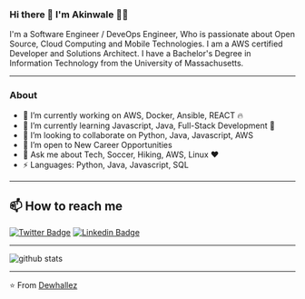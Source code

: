 ### Hi there 👋  I'm Akinwale 👨‍💻 

I'm a Software Engineer / DeveOps Engineer, Who is passionate about Open Source, Cloud Computing and Mobile Technologies. I am a AWS certified Developer and Solutions Architect. I have a Bachelor's Degree in Information Technology from the University of Massachusetts.

--------------------------------------------------------------------------------------------------------------------------------------------------------------------
### About

- 🔭 I’m currently working on AWS, Docker, Ansible, REACT 🔥
- 🌱 I’m currently learning Javascript, Java, Full-Stack Development 🚀
- 👯 I’m looking to collaborate on Python, Java, Javascript, AWS
- 🤔 I’m open to New Career Opportunities
- 💬 Ask me about Tech, Soccer, Hiking, AWS, Linux :heart:
- ⚡ Languages: Python, Java, Javascript, SQL 

-------------------------------------------------------------------------------------------------------------------------------------------------------------------
## 📫  How to reach me

[![Twitter Badge](https://img.shields.io/badge/-dewhallez-1DA1F2?style=for-the-badge&logo=twitter&logoColor=white&link=https://twitter.com/dewhallez)](https://twitter.com/dewhallez) 
[![Linkedin Badge](https://img.shields.io/badge/Akinwale-0077B5?style=for-the-badge&logo=linkedin&logoColor=white&link=https://www.linkedin.com/in/akinwale-akinseye-53679993//)](https://www.linkedin.com/in/akinwale-akinseye-53679993/)


-------------------------------------------------------------------------------------------------------------------------------------------------------------------

![github stats](https://github-readme-stats.vercel.app/api?username=dewhallez&show_icons=true)

--------------------------------------------------------------------------------------------------------------------------------------------------------------------


⭐️ From [Dewhallez](https://github.com/dewhallez)
